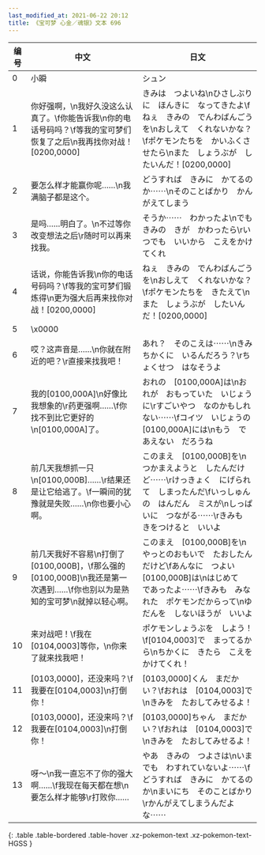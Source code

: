 ```yaml
---
last_modified_at: 2021-06-22 20:12
title: 《宝可梦 心金／魂银》文本 696
---
```

| 编号 | 中文 | 日文 |
| ---- | ---- | ---- |
| 0 | 小瞬 | シュン |
| 1 | 你好强啊，\n我好久没这么认真了。\f你能告诉我\n你的电话号码吗？\f等我的宝可梦们恢复了之后\n我再找你对战！[0200,0000] | きみは　つよいね\nひさしぶりに　ほんきに　なってきたよ\fねぇ　きみの　でんわばんごうを\nおしえて　くれないかな？\fポケモンたちを　かいふくさせたら\nまた　しょうぶが　したいんだ！[0200,0000] |
| 2 | 要怎么样才能赢你呢……\n我满脑子都是这个。 | どうすれば　きみに　かてるのか⋯⋯\nそのことばかり　かんがえてしまう |
| 3 | 是吗……明白了。\n不过等你改变想法之后\r随时可以再来找我。 | そうか⋯⋯　わかったよ\nでも　きみの　きが　かわったら\rいつでも　いいから　こえをかけてくれ |
| 4 | 话说，你能告诉我\n你的电话号码吗？\f等我的宝可梦们锻炼得\n更为强大后再来找你对战！[0200,0000] | ねぇ　きみの　でんわばんごうを\nおしえて　くれないかな？\fポケモンたちを　きたえて\nまた　しょうぶが　したいんだ！[0200,0000] |
| 5 | \x0000 |  |
| 6 | 哎？这声音是……\n你就在附近的吧？\r直接来找我吧！ | あれ？　そのこえは⋯⋯\nきみ　ちかくに　いるんだろう？\rちょくせつ　はなそうよ |
| 7 | 我的[0100,000A]\n好像比我想象的\r药更强啊……\f你找不到比它更好的\n[0100,000A]了。 | おれの　[0100,000A]は\nおれが　おもっていた　いじょうに\rすごいやつ　なのかもしれない⋯⋯\fコイツ　いじょうの　[0100,000A]には\nもう　であえない　だろうね |
| 8 | 前几天我想抓一只\n[0100,000B]……\r结果还是让它给逃了。\f一瞬间的犹豫就是失败……\n你也要小心啊。 | このまえ　[0100,000B]を\nつかまえようと　したんだけど⋯⋯\rけっきょく　にげられて　しまったんだ\fいっしゅんの　はんだん　ミスが\nしっぱいに　つながる⋯⋯\rきみも　きをつけると　いいよ |
| 9 | 前几天我好不容易\n打倒了[0100,000B]，\f那么强的[0100,000B]\n我还是第一次遇到……\f你也别以为是熟知的宝可梦\n就掉以轻心啊。 | このまえ　[0100,000B]を\nやっとのおもいで　たおしたんだけど\fあんなに　つよい　[0100,000B]は\nはじめて　であったよ⋯⋯\fきみも　みなれた　ポケモンだからって\nゆだんを　しないほうが　いいよ |
| 10 | 来对战吧！\f我在[0104,0003]等你，\n你来了就来找我吧！ | ポケモンしょうぶを　しよう！\f[0104,0003]で　まってるから\nちかくに　きたら　こえを　かけてくれ！ |
| 11 | [0103,0000]，还没来吗？\f我要在[0104,0003]\n打倒你！ | [0103,0000]くん　まだかい？\fおれは　[0104,0003]で\nきみを　たおしてみせるよ！ |
| 12 | [0103,0000]，还没来吗？\f我要在[0104,0003]\n打倒你！ | [0103,0000]ちゃん　まだかい？\fおれは　[0104,0003]で\nきみを　たおしてみせるよ！ |
| 13 | 呀～\n我一直忘不了你的强大啊……\f我现在每天都在想\n要怎么样才能够\r打败你…… | やあ　きみの　つよさは\nいまでも　わすれていないよ⋯⋯\fどうすれば　きみに　かてるのか\nまいにち　そのことばかり\rかんがえてしまうんだよな⋯⋯ |
{: .table .table-bordered .table-hover .xz-pokemon-text .xz-pokemon-text-HGSS }